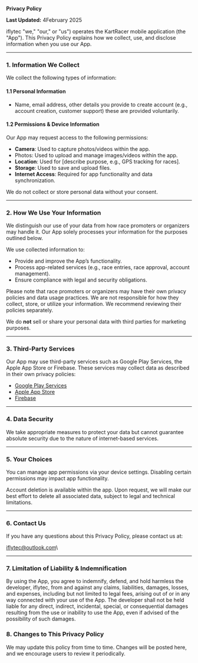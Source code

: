 **Privacy Policy**

**Last Updated:** 4February 2025

iflytec "we," "our," or "us") operates the KartRacer mobile application (the "App"). This Privacy Policy explains how we collect, use, and disclose information when you use our App.

---

### **1. Information We Collect**

We collect the following types of information:

#### **1.1 Personal Information**

- Name, email address, other details you provide to create account (e.g., account creation, customer support) these are provided voluntarily.

#### **1.2 Permissions & Device Information**

Our App may request access to the following permissions:

- **Camera**: Used to capture photos/videos within the app.
- Photos: Used to upload and manage images/videos within the app.
- **Location**: Used for [describe purpose, e.g., GPS tracking for races].
- **Storage**: Used to save and upload files.
- **Internet Access**: Required for app functionality and data synchronization.

We do not collect or store personal data without your consent.

---

### **2. How We Use Your Information**

We distinguish our use of your data from how race promoters or organizers may handle it. Our App solely processes your information for the purposes outlined below.

We use collected information to:

- Provide and improve the App’s functionality.
- Process app-related services (e.g., race entries, race approval, account management).
- Ensure compliance with legal and security obligations.

Please note that race promoters or organizers may have their own privacy policies and data usage practices. We are not responsible for how they collect, store, or utilize your information. We recommend reviewing their policies separately.

We do **not** sell or share your personal data with third parties for marketing purposes.

---

### **3. Third-Party Services**

Our App may use third-party services such as Google Play Services, the Apple App Store or Firebase. These services may collect data as described in their own privacy policies:

- [Google Play Services](https://policies.google.com/privacy)
- [Apple App Store](https://www.apple.com/legal/privacy/en-ww/)
- [Firebase](https://firebase.google.com/support/privacy)

---

### **4. Data Security**

We take appropriate measures to protect your data but cannot guarantee absolute security due to the nature of internet-based services.

---

### **5. Your Choices**

You can manage app permissions via your device settings. Disabling certain permissions may impact app functionality.

Account deletion is available within the app. Upon request, we will make our best effort to delete all associated data, subject to legal and technical limitations.

---

### **6. Contact Us**

If you have any questions about this Privacy Policy, please contact us at:

[iflytec@outlook.com](mailto\:iflytec@outlook.com)\


---
### 7. Limitation of Liability & Indemnification

By using the App, you agree to indemnify, defend, and hold harmless the developer, iflytec, from and against any claims, liabilities, damages, losses, and expenses, including but not limited to legal fees, arising out of or in any way connected with your use of the App. The developer shall not be held liable for any direct, indirect, incidental, special, or consequential damages resulting from the use or inability to use the App, even if advised of the possibility of such damages.


### **8. Changes to This Privacy Policy**

We may update this policy from time to time. Changes will be posted here, and we encourage users to review it periodically.

